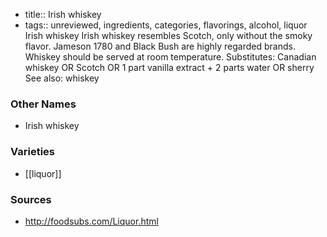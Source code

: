 - title:: Irish whiskey
- tags:: unreviewed, ingredients, categories, flavorings, alcohol, liquor
Irish whiskey Irish whiskey resembles Scotch, only without the smoky flavor. Jameson 1780 and Black Bush are highly regarded brands. Whiskey should be served at room temperature. Substitutes: Canadian whiskey OR Scotch OR 1 part vanilla extract + 2 parts water OR sherry See also: whiskey

### Other Names

* Irish whiskey

### Varieties

* [[liquor]]

### Sources
* http://foodsubs.com/Liquor.html
